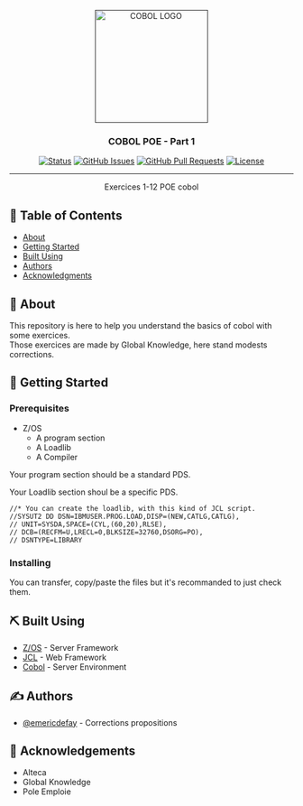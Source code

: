 <p align="center">
  <a href="" rel="noopener">
 <img width=200px height=200px src="https://www.krescentglobal.com/images/iphone/cobol-1.png" alt="COBOL LOGO"></a>
</p>

<h3 align="center">COBOL POE - Part 1</h3>

<div align="center">

[![Status](https://img.shields.io/badge/status-active-success.svg)]()
[![GitHub Issues](https://img.shields.io/github/issues/emericdefay/forma-cobol-1.svg)](https://github.com/emericdefay/forma-cobol-1/issues)
[![GitHub Pull Requests](https://img.shields.io/github/issues-pr/emericdefay/forma-cobol-1.svg)](https://github.com/emericdefay/forma-cobol-1/pulls)
[![License](https://img.shields.io/badge/license-MIT-blue.svg)](/LICENSE)

</div>

---

<p align="center"> Exercices 1-12 POE cobol
    <br> 
</p>

## 📝 Table of Contents

- [About](#about)
- [Getting Started](#getting_started)
- [Built Using](#built_using)
- [Authors](#authors)
- [Acknowledgments](#acknowledgement)

## 🧐 About <a name = "about"></a>

This repository is here to help you understand the basics of cobol with some exercices.  
Those exercices are made by Global Knowledge, here stand modests corrections. 

## 🏁 Getting Started <a name = "getting_started"></a>


### Prerequisites

- Z/OS
  - A program section
  - A Loadlib 
  - A Compiler

Your program section should be a standard PDS.  

Your Loadlib section shoul be a specific PDS.

``` jcl
//* You can create the loadlib, with this kind of JCL script.
//SYSUT2 DD DSN=IBMUSER.PROG.LOAD,DISP=(NEW,CATLG,CATLG),
// UNIT=SYSDA,SPACE=(CYL,(60,20),RLSE),          
// DCB=(RECFM=U,LRECL=0,BLKSIZE=32760,DSORG=PO), 
// DSNTYPE=LIBRARY                               
```

### Installing

You can transfer, copy/paste the files but it's recommanded to just check them.


## ⛏️ Built Using <a name = "built_using"></a>

- [Z/OS](https://expressjs.com/) - Server Framework
- [JCL](https://vuejs.org/) - Web Framework
- [Cobol](https://nodejs.org/en/) - Server Environment

## ✍️ Authors <a name = "authors"></a>

- [@emericdefay](https://github.com/emericdefay) - Corrections propositions


## 🎉 Acknowledgements <a name = "acknowledgement"></a>

- Alteca
- Global Knowledge
- Pole Emploie
